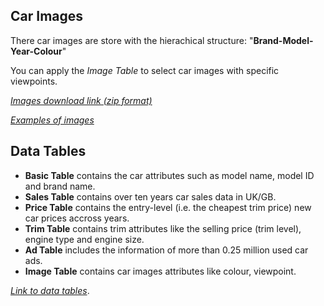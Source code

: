 
<!--<img src="https://github.com/DeepVisualMarketing/DeepVisualMarketing.github.io/blob/master/uni_glasgow_logo.png?raw=true" width="600" >-->






<!--
Please use the cite the following paper if you use our datasets
```
@article{Jingmin_DVM_2019,
  author    = {JingMin Huang and Bowei Chen and Shigang Yue and Iadh Ounis},
  title     = {Deep visual Marketing: a car dataset for commerce researchers}
}
```
-->

## Car Images
There car images are store with the hierachical structure: "**Brand-Model-Year-Colour**"
<!--![Viewpoints](https://github.com/DeepVisualMarketing/DeepVisualMarketing.github.io/blob/master/viewpointsl.png?raw=true)-->

You can apply the _Image Table_ to select car images with specific viewpoints.

[_Images download link (zip format)_](https://www.dropbox.com/sh/z71binwv5w0s1qk/AAALN4QANF9fw9lhGS9iSLDba?dl=0)

[_Examples of images_](https://www.dropbox.com/sh/b4jvpy0bf9s65x6/AAAhfQ_yDW6Y_Wu--90Vap6Ha?dl=0)

## Data Tables

*   **Basic Table** contains the car attributes such as model name, model ID and brand name. 
*   **Sales Table** contains over ten years car sales data in UK/GB.
*   **Price Table** contains the entry-level (i.e. the cheapest trim price) new car prices accross years.
*   **Trim Table** contains trim attributes like the selling price (trim level), engine type and engine size.
*   **Ad Table** includes the information of more than 0.25 million used car ads.
*   **Image Table** contains car images attributes like colour, viewpoint. 

[_Link to data tables_](https://www.dropbox.com/sh/7tvsu7bi1wc8pv2/AACJLS_UhUju8Qf4O4mqPS7Pa?dl=0).










